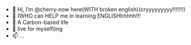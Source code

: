 - 👋 Hi, I’m @cherry-now here(WITH broken english)(cryyyyyyyyy!!!!!!!)
- 👀  (WHO can HELP me in learning ENGLISHhhhhh!!!
- 🌱 A Carbon-based life 
- 💞️ live for myself(ing
- 📫 ...

<!---
cherry-now/cherry-now is a ✨ special ✨ repository because its `README.md` (this file) appears on your GitHub profile.
You can click the Preview link to take a look at your changes.
--->
